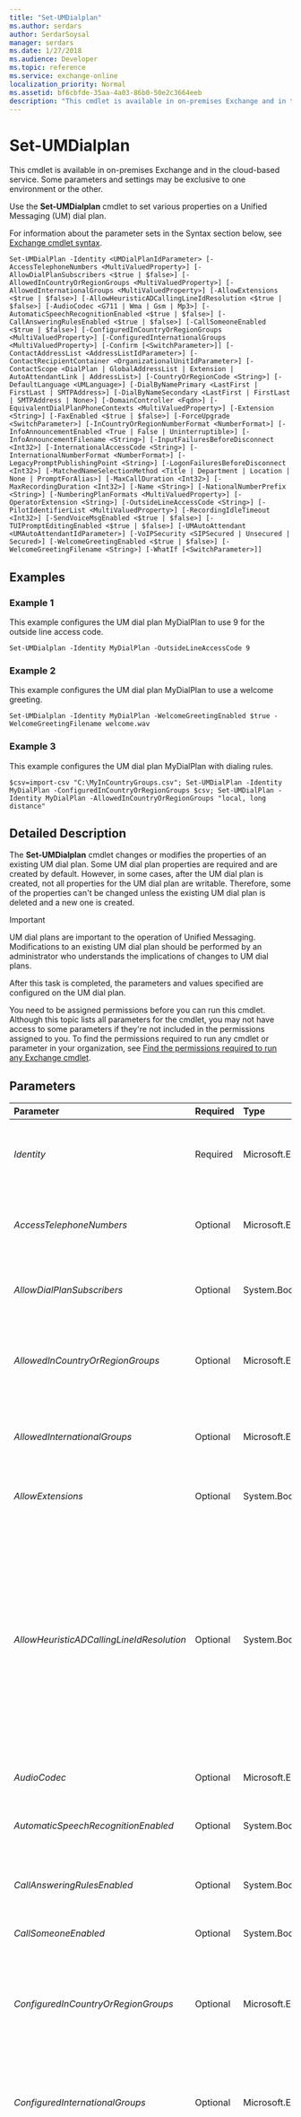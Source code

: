 ```yaml
---
title: "Set-UMDialplan"
ms.author: serdars
author: SerdarSoysal
manager: serdars
ms.date: 1/27/2018
ms.audience: Developer
ms.topic: reference
ms.service: exchange-online
localization_priority: Normal
ms.assetid: bf6cbfde-35aa-4a03-86b0-50e2c3664eeb
description: "This cmdlet is available in on-premises Exchange and in the cloud-based service. Some parameters and settings may be exclusive to one environment or the other."
---
```


# Set-UMDialplan

This cmdlet is available in on-premises Exchange and in the cloud-based service. Some parameters and settings may be exclusive to one environment or the other. 
  
Use the **Set-UMDialplan** cmdlet to set various properties on a Unified Messaging (UM) dial plan.
  
For information about the parameter sets in the Syntax section below, see [Exchange cmdlet syntax](https://technet.microsoft.com/library/bb123552.aspx). 
  
```
Set-UMDialPlan -Identity <UMDialPlanIdParameter> [-AccessTelephoneNumbers <MultiValuedProperty>] [-AllowDialPlanSubscribers <$true | $false>] [-AllowedInCountryOrRegionGroups <MultiValuedProperty>] [-AllowedInternationalGroups <MultiValuedProperty>] [-AllowExtensions <$true | $false>] [-AllowHeuristicADCallingLineIdResolution <$true | $false>] [-AudioCodec <G711 | Wma | Gsm | Mp3>] [-AutomaticSpeechRecognitionEnabled <$true | $false>] [-CallAnsweringRulesEnabled <$true | $false>] [-CallSomeoneEnabled <$true | $false>] [-ConfiguredInCountryOrRegionGroups <MultiValuedProperty>] [-ConfiguredInternationalGroups <MultiValuedProperty>] [-Confirm [<SwitchParameter>]] [-ContactAddressList <AddressListIdParameter>] [-ContactRecipientContainer <OrganizationalUnitIdParameter>] [-ContactScope <DialPlan | GlobalAddressList | Extension | AutoAttendantLink | AddressList>] [-CountryOrRegionCode <String>] [-DefaultLanguage <UMLanguage>] [-DialByNamePrimary <LastFirst | FirstLast | SMTPAddress>] [-DialByNameSecondary <LastFirst | FirstLast | SMTPAddress | None>] [-DomainController <Fqdn>] [-EquivalentDialPlanPhoneContexts <MultiValuedProperty>] [-Extension <String>] [-FaxEnabled <$true | $false>] [-ForceUpgrade <SwitchParameter>] [-InCountryOrRegionNumberFormat <NumberFormat>] [-InfoAnnouncementEnabled <True | False | Uninterruptible>] [-InfoAnnouncementFilename <String>] [-InputFailuresBeforeDisconnect <Int32>] [-InternationalAccessCode <String>] [-InternationalNumberFormat <NumberFormat>] [-LegacyPromptPublishingPoint <String>] [-LogonFailuresBeforeDisconnect <Int32>] [-MatchedNameSelectionMethod <Title | Department | Location | None | PromptForAlias>] [-MaxCallDuration <Int32>] [-MaxRecordingDuration <Int32>] [-Name <String>] [-NationalNumberPrefix <String>] [-NumberingPlanFormats <MultiValuedProperty>] [-OperatorExtension <String>] [-OutsideLineAccessCode <String>] [-PilotIdentifierList <MultiValuedProperty>] [-RecordingIdleTimeout <Int32>] [-SendVoiceMsgEnabled <$true | $false>] [-TUIPromptEditingEnabled <$true | $false>] [-UMAutoAttendant <UMAutoAttendantIdParameter>] [-VoIPSecurity <SIPSecured | Unsecured | Secured>] [-WelcomeGreetingEnabled <$true | $false>] [-WelcomeGreetingFilename <String>] [-WhatIf [<SwitchParameter>]]

```

## Examples
<a name="Examples"> </a>

### Example 1

This example configures the UM dial plan MyDialPlan to use 9 for the outside line access code.
  
```
Set-UMDialplan -Identity MyDialPlan -OutsideLineAccessCode 9
```

### Example 2

This example configures the UM dial plan MyDialPlan to use a welcome greeting.
  
```
Set-UMDialplan -Identity MyDialPlan -WelcomeGreetingEnabled $true -WelcomeGreetingFilename welcome.wav
```

### Example 3

This example configures the UM dial plan MyDialPlan with dialing rules.
  
```
$csv=import-csv "C:\MyInCountryGroups.csv"; Set-UMDialPlan -Identity MyDialPlan -ConfiguredInCountryOrRegionGroups $csv; Set-UMDialPlan -Identity MyDialPlan -AllowedInCountryOrRegionGroups "local, long distance"
```

## Detailed Description
<a name="DetailedDescription"> </a>

The **Set-UMDialplan** cmdlet changes or modifies the properties of an existing UM dial plan. Some UM dial plan properties are required and are created by default. However, in some cases, after the UM dial plan is created, not all properties for the UM dial plan are writable. Therefore, some of the properties can't be changed unless the existing UM dial plan is deleted and a new one is created.
  
> [!IMPORTANT]
> UM dial plans are important to the operation of Unified Messaging. Modifications to an existing UM dial plan should be performed by an administrator who understands the implications of changes to UM dial plans. 
  
After this task is completed, the parameters and values specified are configured on the UM dial plan.
  
You need to be assigned permissions before you can run this cmdlet. Although this topic lists all parameters for the cmdlet, you may not have access to some parameters if they're not included in the permissions assigned to you. To find the permissions required to run any cmdlet or parameter in your organization, see [Find the permissions required to run any Exchange cmdlet](https://technet.microsoft.com/library/mt432940.aspx).
  
## Parameters
<a name="DetailedDescription"> </a>

|**Parameter**|**Required**|**Type**|**Description**|
|:-----|:-----|:-----|:-----|
| _Identity_ <br/> |Required  <br/> |Microsoft.Exchange.Configuration.Tasks.UMDialPlanIdParameter  <br/> |The  _Identity_ parameter specifies the UM dial plan ID. This parameter is the directory object identifier for the UM dial plan. This parameter is used to link mailboxes and Mailbox and Client Access servers to dial plans. <br/> |
| _AccessTelephoneNumbers_ <br/> |Optional  <br/> |Microsoft.Exchange.Data.MultiValuedProperty  <br/> |The  _AccessTelephoneNumbers_ parameter specifies a single valid voice mail pilot number or a list of valid voice mail pilot numbers. This list is presented to you when a user is being enabled for Unified Messaging. <br/> |
| _AllowDialPlanSubscribers_ <br/> |Optional  <br/> |System.Boolean  <br/> |The  _AllowDialPlanSubscribers_ parameter specifies whether to allow subscribers dial numbers that resolve to a subscriber within the same dial plan. The default value is `$true`.  <br/> |
| _AllowedInCountryOrRegionGroups_ <br/> |Optional  <br/> |Microsoft.Exchange.Data.MultiValuedProperty  <br/> |The  _AllowedInCountryOrRegionGroups_ parameter specifies the list of in-country/region names from the same dial group that can be dialed. The name of the allowed in-country/region group must match the group name specified in the UM dial plan. <br/> |
| _AllowedInternationalGroups_ <br/> |Optional  <br/> |Microsoft.Exchange.Data.MultiValuedProperty  <br/> |The  _AllowedInternationalGroups_ parameter specifies the list of international dial group names allowed. The international dial group name must match the group name specified in the dial plan. <br/> |
| _AllowExtensions_ <br/> |Optional  <br/> |System.Boolean  <br/> |The  _AllowExtensions_ parameter specifies whether to allow calls to dial plan extensions. The default value is `$false`.  <br/> |
| _AllowHeuristicADCallingLineIdResolution_ <br/> |Optional  <br/> |System.Boolean  <br/> |The  _AllowHeuristicADCallingLineIdResolution_ parameter specifies whether to allow calling line ID resolution using telephone number fields that may be configured in Active Directory. When this parameter is set to `$true`, the telephone numbers such as those defined in the **Mobile** or **Home** telephone number fields in Active Directory are used. Setting this parameter to `$true` allows for resolution of calling IDs for both UM-enabled and non-UM-enabled users. The default is `$true`. You may want to set this parameter to  `$false` if the telephone numbers for users aren't in a standard format. If the telephone numbers aren't in a standard format, the Mailbox server may not be able to correctly resolve the caller ID to a name of a user in a consistent manner. <br/> |
| _AudioCodec_ <br/> |Optional  <br/> |Microsoft.Exchange.Data.Directory.SystemConfiguration.AudioCodecEnum  <br/> |The  _AudioCodec_ parameter specifies the audio codec used for recording. `Mp3` is the default setting. <br/> |
| _AutomaticSpeechRecognitionEnabled_ <br/> |Optional  <br/> |System.Boolean  <br/> |The  _AutomaticSpeechRecognitionEnabled_ parameter specifies whether Automatic Speech Recognition (ASR) is enabled for users who are members of the dial plan. <br/> |
| _CallAnsweringRulesEnabled_ <br/> |Optional  <br/> |System.Boolean  <br/> |The  _CallAnsweringRulesEnabled_ parameter specifies whether Call Answering Rules are enabled for UM-enabled users associated with the UM dial plan. <br/> |
| _CallSomeoneEnabled_ <br/> |Optional  <br/> |System.Boolean  <br/> |The  _CallSomeoneEnabled_ parameter specifies whether the Call Someone feature is enabled. <br/> |
| _ConfiguredInCountryOrRegionGroups_ <br/> |Optional  <br/> |Microsoft.Exchange.Data.MultiValuedProperty  <br/> | The _ConfiguredInCountryOrRegionGroups_ parameter specifies the in-country groups that can be used. Each string consists of four parts: <br/>  Group name (up to 32 characters) <br/>  AllowedNumberString <br/>  DialNumberString <br/>  TextComment <br/> |
| _ConfiguredInternationalGroups_ <br/> |Optional  <br/> |Microsoft.Exchange.Data.MultiValuedProperty  <br/> | The _ConfiguredInternationalGroups_ parameter specifies the international groups that can be used. Each string consists of four parts: <br/>  Group name (up to 32 characters) <br/>  AllowedNumberString <br/>  DialNumberString <br/>  TextComment <br/> |
| _Confirm_ <br/> |Optional  <br/> |System.Management.Automation.SwitchParameter  <br/> | The _Confirm_ switch specifies whether to show or hide the confirmation prompt. How this switch affects the cmdlet depends on if the cmdlet requires confirmation before proceeding. <br/>  Destructive cmdlets (for example, **Remove-\*** cmdlets) have a built-in pause that forces you to acknowledge the command before proceeding. For these cmdlets, you can skip the confirmation prompt by using this exact syntax: `-Confirm:$false`.  <br/>  Most other cmdlets (for example, **New-\*** and **Set-\*** cmdlets) don't have a built-in pause. For these cmdlets, specifying the _Confirm_ switch without a value introduces a pause that forces you acknowledge the command before proceeding. <br/> |
| _ContactAddressList_ <br/> |Optional  <br/> |Microsoft.Exchange.Configuration.Tasks.AddressListIdParameter  <br/> |The  _ContactAddressList_ parameter specifies the identity of the address list. If the _ContactScope_ parameter is set to `AddressList`, this parameter defines the scope for directory searches.  <br/> |
| _ContactRecipientContainer_ <br/> |Optional  <br/> |Microsoft.Exchange.Configuration.Tasks.OrganizationalUnitIdParameter  <br/> |The  _ContactRecipientContainer_ parameter specifies the name or identity of the container used for directory searches. <br/> |
| _ContactScope_ <br/> |Optional  <br/> |Microsoft.Exchange.Data.Directory.SystemConfiguration.CallSomeoneScopeEnum  <br/> |The  _ContactScope_ parameter specifies the scope of the directory search provided to callers when they access the UM dial plan and specify a user's name. <br/> |
| _CountryOrRegionCode_ <br/> |Optional  <br/> |System.String  <br/> |The  _CountryOrRegionCode_ parameter specifies the country or region code that precedes a telephone number used to place calls from other countries or regions to the country or region in which the UM dial plan is located. For example, 1 is the code used for North America, and 44 is the code used for the United Kingdom. <br/> |
| _DefaultLanguage_ <br/> |Optional  <br/> |Microsoft.Exchange.Data.UMLanguage  <br/> |The  _DefaultLanguage_ parameter specifies the default language of the system. This default language is selected from the list of available languages. The default value is `U.S. English`.  <br/> |
| _DialByNamePrimary_ <br/> |Optional  <br/> |Microsoft.Exchange.Data.Directory.SystemConfiguration.DialByNamePrimaryEnum  <br/> |The  _DialByNamePrimary_ parameter specifies that the Dial by Name lookup key is to be created from the specified source. The default value is `LastFirst`.  <br/> |
| _DialByNameSecondary_ <br/> |Optional  <br/> |Microsoft.Exchange.Data.Directory.SystemConfiguration.DialByNameSecondaryEnum  <br/> |The  _DialByNameSecondary_ parameter specifies that the secondary Dial by Name lookup key is to be created from the specified source. The default value is `SMTPAddress`.  <br/> |
| _DomainController_ <br/> |Optional  <br/> |Microsoft.Exchange.Data.Fqdn  <br/> |This parameter is available only in on-premises Exchange.  <br/> The  _DomainController_ parameter specifies the domain controller that's used by this cmdlet to read data from or write data to Active Directory. You identify the domain controller by its fully qualified domain name (FQDN). For example, `dc01.contoso.com`.  <br/> |
| _EquivalentDialPlanPhoneContexts_ <br/> |Optional  <br/> |Microsoft.Exchange.Data.MultiValuedProperty  <br/> |The  _EquivalentDialPlanPhoneContexts_ parameter specifies the name of an equivalency dial plan. This parameter can be used when two UM dial plans exist but are in different forests or when a Private Branch eXchange (PBX) numbering plan spans two UM dial plans. Adding the name of the equivalency dial plan allows name lookups using a caller ID to search in the user's dial plan but then also search for a name for the calling line ID in any equivalent dial plans that are configured. <br/> |
| _Extension_ <br/> |Optional  <br/> |System.String  <br/> |The  _Extension_ parameter specifies the extension number used by the Call Someone feature when a call is transferred. <br/> |
| _FaxEnabled_ <br/> |Optional  <br/> |System.Boolean  <br/> |The  _FaxEnabled_ parameter specifies whether the Mailbox servers associated with the UM dial plan answers and processes incoming fax calls. The default value is `$true`.  <br/> |
| _ForceUpgrade_ <br/> |Optional  <br/> |System.Management.Automation.SwitchParameter  <br/> |The  _ForceUpgrade_ switch specifies whether you're prompted for confirmation before a UM dial plan object is upgraded. <br/> |
| _InCountryOrRegionNumberFormat_ <br/> |Optional  <br/> |Microsoft.Exchange.Data.NumberFormat  <br/> |The  _InCountryOrRegionNumberFormat_ parameter specifies the prefix string to use and the number of digits to take from the directory. This number is used when dialing into this dial plan from inside the same country or region code. <br/> |
| _InfoAnnouncementEnabled_ <br/> |Optional  <br/> |Microsoft.Exchange.Data.Directory.SystemConfiguration.InfoAnnouncementEnabledEnum  <br/> |The  _InfoAnnouncementEnabled_ parameter specifies whether an informational announcement is enabled. This parameter can be set to `True`,  `False`, or  `Uninterruptible`. The default value is  `False`.  <br/> |
| _InfoAnnouncementFilename_ <br/> |Optional  <br/> |System.String  <br/> |The  _InfoAnnouncementFilename_ parameter specifies the audio file name for an informational announcement. <br/> |
| _InputFailuresBeforeDisconnect_ <br/> |Optional  <br/> |System.Int32  <br/> |The  _InputFailuresBeforeDisconnect_ parameter specifies the number of sequential user input errors allowed before the call is disconnected. The default value is `3`.  <br/> |
| _InternationalAccessCode_ <br/> |Optional  <br/> |System.String  <br/> |The  _InternationalAccessCode_ parameter specifies the code that precedes a telephone number to dial international calls. For example, 011 is the code used to call the United States. <br/> |
| _InternationalNumberFormat_ <br/> |Optional  <br/> |Microsoft.Exchange.Data.NumberFormat  <br/> |The  _InternationalNumberFormat_ parameter specifies the prefix string to use and the number of digits to take from the directory, when dialing into this dial plan from a different country code. <br/> |
| _LegacyPromptPublishingPoint_ <br/> |Optional  <br/> |System.String  <br/> |The  _LegacyPromptPublishingPoint_ parameter was used to specify the location of the prompt publishing point for Exchange Server 2007 Unified Messaging servers. This parameter was used in coexistence scenarios when Exchange 2007 Unified Messaging servers were also included in the UM dial plan. <br/> |
| _LogonFailuresBeforeDisconnect_ <br/> |Optional  <br/> |System.Int32  <br/> |The  _LogonFailuresBeforeDisconnect_ parameter specifies the number of sequential unsuccessful logon attempts that can be made before the call is disconnected. The default value is `3`.  <br/> |
| _MatchedNameSelectionMethod_ <br/> |Optional  <br/> |Microsoft.Exchange.Data.Directory.SystemConfiguration.DisambiguationFieldEnum  <br/> | The _MatchedNameSelectionMethod_ parameter specifies the selection to use to differentiate between users who have names that match the touchtone or speech input. This setting can be set to the following: <br/>  `Title` <br/>  `Department` <br/>  `Location` <br/>  `None` <br/>  `PromptForAlias` <br/> |
| _MaxCallDuration_ <br/> |Optional  <br/> |System.Int32  <br/> |The  _MaxCallDuration_ parameter specifies the maximum length of time that a call can last before it's interrupted and the call is dropped. The default value is `30` minutes. <br/> |
| _MaxRecordingDuration_ <br/> |Optional  <br/> |System.Int32  <br/> |The  _MaxRecordingDuration_ parameter specifies the maximum length of time that messages can be recorded. This includes all kinds of calls. The default is `20` minutes. The value of this setting can be from 1 through 100. Setting this value too low can cause long voice messages to be disconnected before they are completed. Setting this value too high lets users save lengthy voice messages in their Inboxes. <br/> |
| _Name_ <br/> |Optional  <br/> |System.String  <br/> |The  _Name_ parameter specifies the display name to use for the UM dial plan. This name is limited to 64 characters. <br/> |
| _NationalNumberPrefix_ <br/> |Optional  <br/> |System.String  <br/> |The  _NationalNumberPrefix_ parameter specifies the dialing code that precedes a telephone number when placing calls from one local area to another within a specific country or region. For example, 1 is the code used within North America, and 0 is the code used within the United Kingdom. <br/> |
| _NumberingPlanFormats_ <br/> |Optional  <br/> |Microsoft.Exchange.Data.MultiValuedProperty  <br/> |The  _NumberingPlanFormats_ parameter specifies one or more phone number masks that can be used for resolving caller ID to names of users in Active Directory. <br/> |
| _OperatorExtension_ <br/> |Optional  <br/> |System.String  <br/> |The  _OperatorExtension_ parameter specifies the extension number of the operator. If this parameter isn't specified, the Do Not Allow Transfer to the Operator feature is unavailable. <br/> |
| _OutsideLineAccessCode_ <br/> |Optional  <br/> |System.String  <br/> |The  _OutsideLineAccessCode_ parameter specifies the code that precedes a telephone number to dial an external in-country telephone number. This code is also referred to as a trunk access code. The default value is `9`.  <br/> |
| _PilotIdentifierList_ <br/> |Optional  <br/> |Microsoft.Exchange.Data.MultiValuedProperty  <br/> |The  _PilotIdentifierList_ parameter specifies the pilot numbers configured on the dial plan. A single dial plan can have multiple pilot numbers. The pilot numbers must be in the E.164 format. <br/> |
| _RecordingIdleTimeout_ <br/> |Optional  <br/> |System.Int32  <br/> |The  _RecordingIdleTimeout_ parameter specifies the length of time that a caller can be silent when recording a voice message before the recording is ended. The default value is `5` seconds. <br/> |
| _SendVoiceMsgEnabled_ <br/> |Optional  <br/> |System.Boolean  <br/> |The  _SendVoiceMsgEnabled_ parameter specifies whether the Send Message feature is enabled. <br/> |
| _TUIPromptEditingEnabled_ <br/> |Optional  <br/> |System.Boolean  <br/> |The  _TUIPromptEditingEnabled_ parameter specifies whether authorized users are permitted to record UM dial plan or automated attendant prompts by using the Telephone User Interface (TUI). The default setting is `$false`.  <br/> |
| _UMAutoAttendant_ <br/> |Optional  <br/> |Microsoft.Exchange.Configuration.Tasks.UMAutoAttendantIdParameter  <br/> |The  _UMAutoAttendant_ parameter specifies the auto attendant run when the caller presses the star (*) key. If this parameter is specified, it overrides the Call Someone feature. <br/> |
| _VoIPSecurity_ <br/> |Optional  <br/> |Microsoft.Exchange.Data.Directory.SystemConfiguration.UMVoIPSecurityType  <br/> |This parameter is available only in on-premises Exchange.  <br/> The  _VoIPSecurity_ parameter specifies whether the Voice over IP (VoIP) traffic is encrypted or that the signaling channel or the signaling and the media channels are encrypted by using mutual Transport Layer Security (TLS). The default setting is `Unsecured`.  <br/> |
| _WelcomeGreetingEnabled_ <br/> |Optional  <br/> |System.Boolean  <br/> |The  _WelcomeGreetingEnabled_ parameter specifies whether a custom welcome greeting is enabled. The default value is `$false`.  <br/> |
| _WelcomeGreetingFilename_ <br/> |Optional  <br/> |System.String  <br/> |The  _WelcomeGreetingFilename_ parameter specifies the audio file name for the welcome greeting. <br/> |
| _WhatIf_ <br/> |Optional  <br/> |System.Management.Automation.SwitchParameter  <br/> |The  _WhatIf_ switch simulates the actions of the command. You can use this switch to view the changes that would occur without actually applying those changes. You don't need to specify a value with this switch. <br/> |
   
## Input Types
<a name="InputTypes"> </a>

To see the input types that this cmdlet accepts, see [Cmdlet Input and Output Types](http://go.microsoft.com/fwlink/p/?linkId=616387). If the Input Type field for a cmdlet is blank, the cmdlet doesn't accept input data. 
  
## Return Types
<a name="ReturnTypes"> </a>

To see the return types, which are also known as output types, that this cmdlet accepts, see [Cmdlet Input and Output Types](http://go.microsoft.com/fwlink/p/?linkId=616387). If the Output Type field is blank, the cmdlet doesn't return data. 
  

